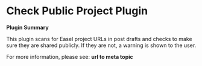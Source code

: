 # **Check Public Project** Plugin

**Plugin Summary**

This plugin scans for Easel project URLs in post drafts and checks to make sure they are shared publicly. If they are not, a warning is shown to the user.

For more information, please see: **url to meta topic**
